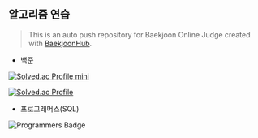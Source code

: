 ## 알고리즘 연습
> This is an auto push repository for Baekjoon Online Judge created with [BaekjoonHub](https://github.com/BaekjoonHub/BaekjoonHub).

- 백준
  
[![Solved.ac Profile mini](http://mazassumnida.wtf/api/mini/generate_badge?boj=angellee98)](https://solved.ac/angellee98)

[![Solved.ac Profile](http://mazassumnida.wtf/api/v2/generate_badge?boj=angellee98)](https://solved.ac/angellee98/)
- 프로그래머스(SQL)
  
![Programmers Badge](https://raw.githubusercontent.com/daeyeon-lee/Programmers_Badge_Generator/main/result/result.svg)
